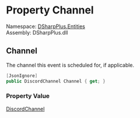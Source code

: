 # Property Channel

Namespace: [DSharpPlus.Entities](DSharpPlus.Entities.md)  
Assembly: DSharpPlus.dll

## <a id="DSharpPlus_Entities_DiscordScheduledGuildEvent_Channel"></a>Channel

The channel this event is scheduled for, if applicable.

```csharp
[JsonIgnore]
public DiscordChannel Channel { get; }
```

### Property Value

[DiscordChannel](DSharpPlus.Entities.DiscordChannel.md)

